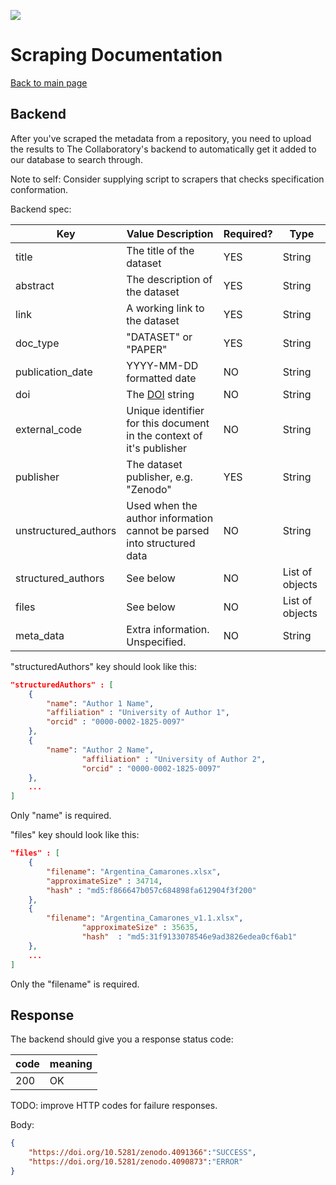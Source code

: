 ![](../semanticsearch/logo.svg)

# Scraping Documentation
[Back to main page](README.md)

## Backend
After you've scraped the metadata from a repository, you need to upload the results to The Collaboratory's backend to automatically get it added to our database to search through.

Note to self: Consider supplying script to scrapers that checks specification conformation.

Backend spec:

| Key      | Value Description | Required? | Type |
| ----------- | -----------    | -----------  | ----------- |
| title      | The title of the dataset          | YES | String |
| abstract   | The description of the dataset           | YES | String|
| link | A working link to the dataset | YES | String |
| doc_type | "DATASET" or "PAPER" | YES | String |
| publication_date | YYYY-MM-DD formatted date | NO | String |
| doi | The [DOI](https://www.doi.org/) string | NO | String |
| external_code      | Unique identifier for this document in the context of it's publisher    | NO | String |
| publisher | The dataset publisher, e.g. "Zenodo" | YES | String |
| unstructured_authors | Used when the author information cannot be parsed into structured data | NO | String |
| structured_authors | See below | NO | List of objects |
| files | See below | NO | List of objects |
| meta_data | Extra information. Unspecified. | NO | String |

"structuredAuthors" key should look like this:

```json
"structuredAuthors" : [
	{
		"name": "Author 1 Name",
		"affiliation" : "University of Author 1",
		"orcid" : "0000-0002-1825-0097"
	},
	{
		"name":	"Author	2 Name",
                "affiliation" :	"University of Author 2",
                "orcid"	: "0000-0002-1825-0097"
	},
	...
]
```
Only "name" is required.


"files" key should look like this:

```json
"files" : [
	{
		"filename": "Argentina_Camarones.xlsx",
		"approximateSize" : 34714,
		"hash" : "md5:f866647b057c684898fa612904f3f200"
	},
	{
		"filename":	"Argentina_Camarones_v1.1.xlsx",
                "approximateSize" : 35635,
                "hash"	: "md5:31f9133078546e9ad3826edea0cf6ab1"
	},
	...
]
```
Only the "filename" is required.


## Response
The backend should give you a response status code:

| code | meaning |
| --- | --- |
| 200 | OK |

TODO: improve HTTP codes for failure responses.

Body:

```json
{
	"https://doi.org/10.5281/zenodo.4091366":"SUCCESS",
	"https://doi.org/10.5281/zenodo.4090873":"ERROR"
}
```
